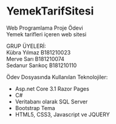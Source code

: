 # YemekTarifSitesi
Web Programlama Proje Ödevi  
Yemek tarifleri içeren web sitesi  
  
GRUP ÜYELERİ:  
Kübra Yılmaz B181210023  
Merve Sarı B181210074  
Sedanur Sarıkoç B181210110  
  
Ödev Dosyasında Kullanılan Teknolojiler:     
- Asp.net Core 3.1 Razor Pages   
- C#  
- Veritabanı olarak SQL Server  
- Bootstrap Tema   
- HTML5, CSS3, Javascript ve JQUERY  
